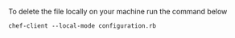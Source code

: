 To delete the file locally on your machine run the command below

```
chef-client --local-mode configuration.rb
```
